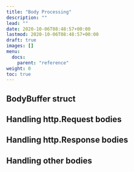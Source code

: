 ```yaml
---
title: "Body Processing"
description: ""
lead: ""
date: 2020-10-06T08:48:57+00:00
lastmod: 2020-10-06T08:48:57+00:00
draft: true
images: []
menu:
  docs:
    parent: "reference"
weight: 0
toc: true
---
```


## BodyBuffer struct

## Handling http.Request bodies

## Handling http.Response bodies

## Handling other bodies